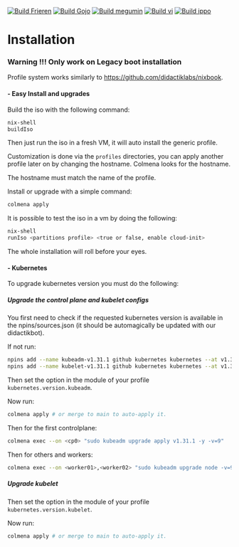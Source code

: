 [![Build Frieren](https://github.com/didactiklabs/nixOS-server/actions/workflows/build-frieren.yaml/badge.svg)](https://github.com/didactiklabs/nixOS-server/actions/workflows/build-frieren.yaml)
[![Build Gojo](https://github.com/didactiklabs/nixOS-server/actions/workflows/build-gojo.yaml/badge.svg)](https://github.com/didactiklabs/nixOS-server/actions/workflows/build-gojo.yaml)
[![Build megumin](https://github.com/didactiklabs/nixOS-server/actions/workflows/build-megumin.yaml/badge.svg)](https://github.com/didactiklabs/nixOS-server/actions/workflows/build-megumin.yaml)
[![Build vi](https://github.com/didactiklabs/nixOS-server/actions/workflows/build-vi.yaml/badge.svg)](https://github.com/didactiklabs/nixOS-server/actions/workflows/build-vi.yaml)
[![Build ippo](https://github.com/didactiklabs/nixOS-server/actions/workflows/build-ippo.yaml/badge.svg)](https://github.com/didactiklabs/nixOS-server/actions/workflows/build-ippo.yaml)

# Installation

### Warning !!! Only work on Legacy boot installation

Profile system works similarly to <https://github.com/didactiklabs/nixbook>.

#### - Easy Install and upgrades

<p align=left>

Build the iso with the following command:

```bash
nix-shell
buildIso
```

Then just run the iso in a fresh VM, it will auto install the generic profile.

Customization is done via the `profiles` directories, you can apply another profile later on by changing the hostname. Colmena looks for the hostname.

The hostname must match the name of the profile.

Install or upgrade with a simple command:

```bash
colmena apply
```

It is possible to test the iso in a vm by doing the following:

```bash
nix-shell
runIso <partitions profile> <true or false, enable cloud-init>
```

The whole installation will roll before your eyes.

#### - Kubernetes

To upgrade kubernetes version you must do the following:

##### Upgrade the control plane and kubelet configs

You first need to check if the requested kubernetes version is available in the npins/sources.json (it should be automagically be updated with our didactikbot).

If not run:

```bash
npins add --name kubeadm-v1.31.1 github kubernetes kubernetes --at v1.31.1 # The naming is as important as the version pinned !!!
npins add --name kubelet-v1.31.1 github kubernetes kubernetes --at v1.31.1 # The naming is as important as the version pinned !!!
```

Then set the option in the module of your profile `kubernetes.version.kubeadm`.

Now run:

```bash
colmena apply # or merge to main to auto-apply it.
```

Then for the first controlplane:

```bash
colmena exec --on <cp0> "sudo kubeadm upgrade apply v1.31.1 -y -v=9"
```

Then for others and workers:

```bash
colmena exec --on <worker01>,<worker02> "sudo kubeadm upgrade node -v=9"
```

##### Upgrade kubelet

Then set the option in the module of your profile `kubernetes.version.kubelet`.

Now run:

```bash
colmena apply # or merge to main to auto-apply it.
```
